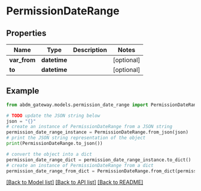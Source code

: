 # PermissionDateRange


## Properties

Name | Type | Description | Notes
------------ | ------------- | ------------- | -------------
**var_from** | **datetime** |  | [optional] 
**to** | **datetime** |  | [optional] 

## Example

```python
from abdm_gateway.models.permission_date_range import PermissionDateRange

# TODO update the JSON string below
json = "{}"
# create an instance of PermissionDateRange from a JSON string
permission_date_range_instance = PermissionDateRange.from_json(json)
# print the JSON string representation of the object
print(PermissionDateRange.to_json())

# convert the object into a dict
permission_date_range_dict = permission_date_range_instance.to_dict()
# create an instance of PermissionDateRange from a dict
permission_date_range_from_dict = PermissionDateRange.from_dict(permission_date_range_dict)
```
[[Back to Model list]](../README.md#documentation-for-models) [[Back to API list]](../README.md#documentation-for-api-endpoints) [[Back to README]](../README.md)



